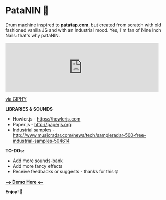 # PataNIN 🥁
Drum machine inspired to **[patatap.com](http://www.patatap.com)**, but created from scratch with old fashioned vanilla JS and with an Industrial mood.
Yes, I'm fan of Nine Inch Nails: that's why pataNIN.

<iframe src="https://giphy.com/embed/qvUr8UpmQ5qoM" width="480" height="153" frameBorder="0" class="giphy-embed" allowFullScreen></iframe><p><a href="https://giphy.com/gifs/trent-reznor-qvUr8UpmQ5qoM">via GIPHY</a></p>

**LIBRARIES & SOUNDS**

* Howler.js - https://howlerjs.com
* Paper.js - http://paperjs.org
* Industrial samples - http://www.musicradar.com/news/tech/sampleradar-500-free-industrial-samples-504614


**TO-DOs:**

* Add more sounds-bank
* Add more fancy effects
* Receive feedbacks or suggests - thanks for this 🤓

**[--> Demo Here <--](http://www.idrinkritalin.it/patanin)**

**Enjoy! 🤘**